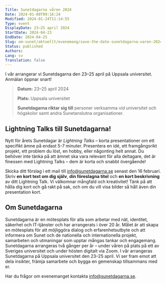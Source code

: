 ```yaml
---
Title: Sunetdagarna våren 2024
Date: 2024-01-08T09:16:24
Modified: 2024-01-24T11:14:55
Type: event
DisplayDate: 23–25 april 2024
StartDate: 2024-04-23
EndDate: 2024-04-25
Slug: om-sunet/aktuellt/evenemang/save-the-date-sunetdagarna-varen-2024
Status: published
Authors: 
Lang: sv
Translation: false
---
```


I vår arrangerar vi Sunetdagarna den 23–25 april på Uppsala universitet. Anmälan öppnar snart!

> **Datum:** 23–25 april 2024
> 
> 
> **Plats:** Uppsala universitet
> 
> 
> **Sunetdagarna riktar sig till** personer verksamma vid universitet och högskolor samt andra Sunetanslutna organisationer.
> 
> 

## Lightning Talks till Sunetdagarna!

Nytt för årets Sunetdagar är *Lightning Talks* – korta presentationer om ett specifikt ämne på endast 5-7 minuter. Presentera en idé, ett framgångsrikt projekt, ett problem du löst, en hobby, eller någonting helt annat. Du behöver inte tänka på att ämnet ska vara relevant för alla deltagare, det är finessen med Lightning Talks – dem är korta och snabbt övergående!

Skicka ditt förslag i ett mail till [info@sunetdagarna.se](mailto:info@sunetdagarna.se) senast den 16 februari. Skriv **en kort text om dig själv**, **din föreslagna titel** och **en kort beskrivning** av ditt Lightning Talk. Vi välkomnar mångfald och kreativitet! Tänk på att hålla dig kort och gå rakt på sak, och om du vill visa bilder så håll även din presentation kort.

## Om Sunetdagarna

Sunetdagarna är en mötesplats för alla som arbetar med nät, identitet, säkerhet och IT-tjänster och har arrangerats i över 20 år. Målet är att skapa en mötesplats för att möjliggöra dialog och erfarenhetsutbyte och att informera om Sunet och de nationella och internationella projekt, samarbeten och utmaningar som upptar mångas tankar och engagemang. Sunetdagarna arrangeras två gånger per år – under våren på plats på ett av Sveriges universitet och under hösten digitalt via Zoom. I vår arrangeras Sunetdagarna på Uppsala universitet den 23–25 april. Vi ser fram emot att dela insikter, främja samarbete och bygga en gemenskap tillsammans med er.

Har du frågor om evenemanget kontakta [info@sunetdagarna.se](mailto:info@sunetdagarna.se).


